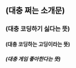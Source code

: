 ## (대충 쩌는 소개문)
### (대충 코딩하기 싫다는 뜻)
#### (대충 코딩하는 고딩이라는 뜻)
##### (대충 게임 좋아한다는 뜻)

<!--
**overjjang/overjjang** is a ✨ _special_ ✨ repository because its `README.md` (this file) appears on your GitHub profile.

Here are some ideas to get you started:

- 🔭 I’m currently working on ...
- 🌱 I’m currently learning ...
- 👯 I’m looking to collaborate on ...
- 🤔 I’m looking for help with ...
- 💬 Ask me about ...
- 📫 How to reach me: ...
- 😄 Pronouns: ...
- ⚡ Fun fact: ...
-->
